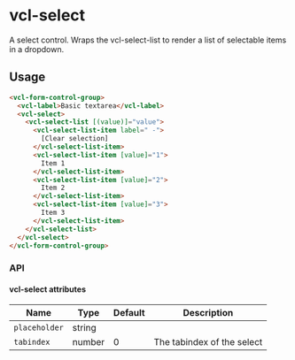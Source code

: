 # vcl-select

A select control. Wraps the vcl-select-list to render a list of selectable items in a dropdown.

## Usage

```html
<vcl-form-control-group>
  <vcl-label>Basic textarea</vcl-label>
  <vcl-select>
    <vcl-select-list [(value)]="value">
      <vcl-select-list-item label=" -">
        [Clear selection]
      </vcl-select-list-item>
      <vcl-select-list-item [value]="1">
        Item 1
      </vcl-select-list-item>
      <vcl-select-list-item [value]="2">
        Item 2
      </vcl-select-list-item>
      <vcl-select-list-item [value]="3">
        Item 3
      </vcl-select-list-item>
    </vcl-select-list>
  </vcl-select>
</vcl-form-control-group>
```

### API

#### vcl-select attributes

Name                  | Type                        | Default  | Description
--------------------- | ---------------             | -------  | --------------------------------------------------------------------------------
`placeholder`         | string                      |          | 
`tabindex`            | number                      | 0        | The tabindex of the select
